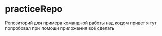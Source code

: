 # practiceRepo
Репозиторий для примера командной работы над кодом
привет
я тут попробовал при помощи приложения всё сделать
